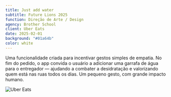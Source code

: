 ```yaml
---
title: Just add water
subtitle: Future Lions 2025
function: Direção de Arte / Design
agency: Brother School
client: Uber Eats
date: 2025-02-01
background: "#01a64b"
color: white
---
```


Uma funcionalidade criada para incentivar gestos simples de empatia. No fim do pedido, o app convida o usuário a adicionar uma garrafa de água para o entregador — ajudando a combater a desidratação e valorizando quem está nas ruas todos os dias. Um pequeno gesto, com grande impacto humano.

![Uber Eats](./cases/uber/board.png)
